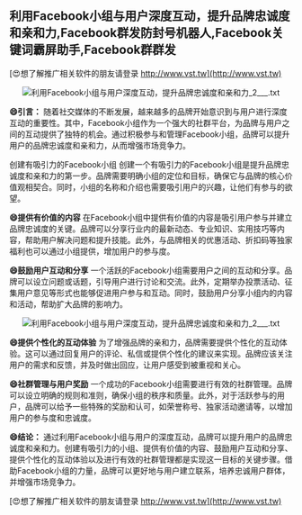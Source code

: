 ## **利用Facebook小组与用户深度互动，提升品牌忠诚度和亲和力,Facebook群发防封号机器人,Facebook关键词霸屏助手,Facebook群群发**

[😍想了解推广相关软件的朋友请登录 http://www.vst.tw](http://www.vst.tw)

 <center><img src="https://vst.tw/MP4/tuiguang/png/2.png" alt="利用Facebook小组与用户深度互动，提升品牌忠诚度和亲和力_2___.txt"></center>

**😄引言：**
随着社交媒体的不断发展，越来越多的品牌开始意识到与用户进行深度互动的重要性。其中，Facebook小组作为一个强大的社群平台，为品牌与用户之间的互动提供了独特的机会。通过积极参与和管理Facebook小组，品牌可以提升用户的品牌忠诚度和亲和力，从而增强市场竞争力。

创建有吸引力的Facebook小组
创建一个有吸引力的Facebook小组是提升品牌忠诚度和亲和力的第一步。品牌需要明确小组的定位和目标，确保它与品牌的核心价值观相契合。同时，小组的名称和介绍也需要吸引用户的兴趣，让他们有参与的欲望。

**😄提供有价值的内容**
在Facebook小组中提供有价值的内容是吸引用户参与并建立品牌忠诚度的关键。品牌可以分享行业内的最新动态、专业知识、实用技巧等内容，帮助用户解决问题和提升技能。此外，与品牌相关的优惠活动、折扣码等独家福利也可以通过小组提供，增加用户的参与度。

**😄鼓励用户互动和分享**
一个活跃的Facebook小组需要用户之间的互动和分享。品牌可以设立问题或话题，引导用户进行讨论和交流。此外，定期举办投票活动、征集用户意见等形式也能够促进用户参与和互动。同时，鼓励用户分享小组内的内容和活动，帮助扩大品牌的影响力。

 <center><img src="https://vst.tw/MP4/tuiguang/png/0.png" alt="利用Facebook小组与用户深度互动，提升品牌忠诚度和亲和力_2___.txt"></center>

**😄提供个性化的互动体验**
为了增强品牌的亲和力，品牌需要提供个性化的互动体验。这可以通过回复用户的评论、私信或提供个性化的建议来实现。品牌应该关注用户的需求和反馈，并及时做出回应，让用户感受到被重视和关心。

**😄社群管理与用户奖励**
一个成功的Facebook小组需要进行有效的社群管理。品牌可以设立明确的规则和准则，确保小组的秩序和质量。此外，对于活跃参与的用户，品牌可以给予一些特殊的奖励和认可，如荣誉称号、独家活动邀请等，以增加用户的参与度和忠诚度。

**😄结论：**
通过利用Facebook小组与用户的深度互动，品牌可以提升用户的品牌忠诚度和亲和力。创建有吸引力的小组、提供有价值的内容、鼓励用户互动和分享、提供个性化的互动体验以及进行有效的社群管理都是实现这一目标的关键步骤。借助Facebook小组的力量，品牌可以更好地与用户建立联系，培养忠诚用户群体，并增强市场竞争力。

[😍想了解推广相关软件的朋友请登录 http://www.vst.tw](http://www.vst.tw)



